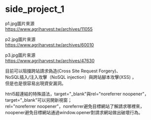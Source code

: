 # side_project_1


p1.jpg圖片來源<br/>
https://www.agriharvest.tw/archives/11055<br/>

p2.jpg圖片來源<br/>
https://www.agriharvest.tw/archives/60010<br/>

p3.jpg圖片來源<br/>
https://www.agriharvest.tw/archives/47630<br/>


目前可以阻擋跨站請求偽造(Cross Site Request Forgery)、<br/>
NoSQL插入/注入攻擊（NoSQL injection）與跨站腳本攻擊(XSS) ，<br/>
但是也是很容易出現資安漏洞。<br/>


htnl5超連結的特殊語法，target="_blank"與rel="noreferrer noopener"，<br/>
target="_blank"可以另開新視窗；<br/>
rel="noreferrer noopener"，noreferrer避免目標網站了解請求哪裡來，<br/>
noopener避免目標網站通過window.opener對請求網站做出破壞行為。<br/>